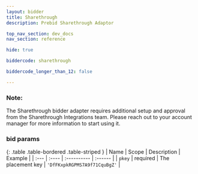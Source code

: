 ```yaml
---
layout: bidder
title: Sharethrough
description: Prebid Sharethrough Adaptor

top_nav_section: dev_docs
nav_section: reference

hide: true

biddercode: sharethrough

biddercode_longer_than_12: false

---
```


### Note:
The Sharethrough bidder adapter requires additional setup and approval from the Sharethrough Integrations team. Please reach out to your account manager for more information to start using it.

### bid params

{: .table .table-bordered .table-striped }
| Name | Scope | Description | Example |
| :--- | :---- | :---------- | :------ |
| `pkey` | required | The placement key | `'DfFKxpkRGPMS7A9f71CquBgZ'` |
